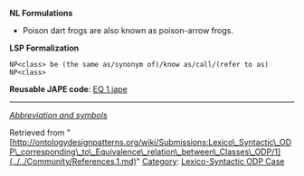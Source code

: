 __NL Formulations__



* Poison dart frogs are also known as poison-arrow frogs.


  

__LSP Formalization__




```
NP<class> be (the same as/synonym of)/know as/call/(refer to as) NP<class>

```

__Reusable JAPE code__: [EQ 1.jape](../../images/c/c0/EQ_1.jape "EQ 1.jape")





---


_[Abbreviation and symbols](../../Community/LSPSymbols.md "Community:LSPSymbols")_





Retrieved from "[http://ontologydesignpatterns.org/wiki/Submissions:Lexico\_Syntactic\_ODP\_corresponding\_to\_Equivalence\_relation\_between\_Classes\_ODP/1](../../Community/References.1.md)"
 [Category](http://ontologydesignpatterns.org/wiki/Special:Categories "Special:Categories"): [Lexico-Syntactic ODP Case](../../Category/Lexico-Syntactic_ODP_Case.md "Category:Lexico-Syntactic ODP Case")